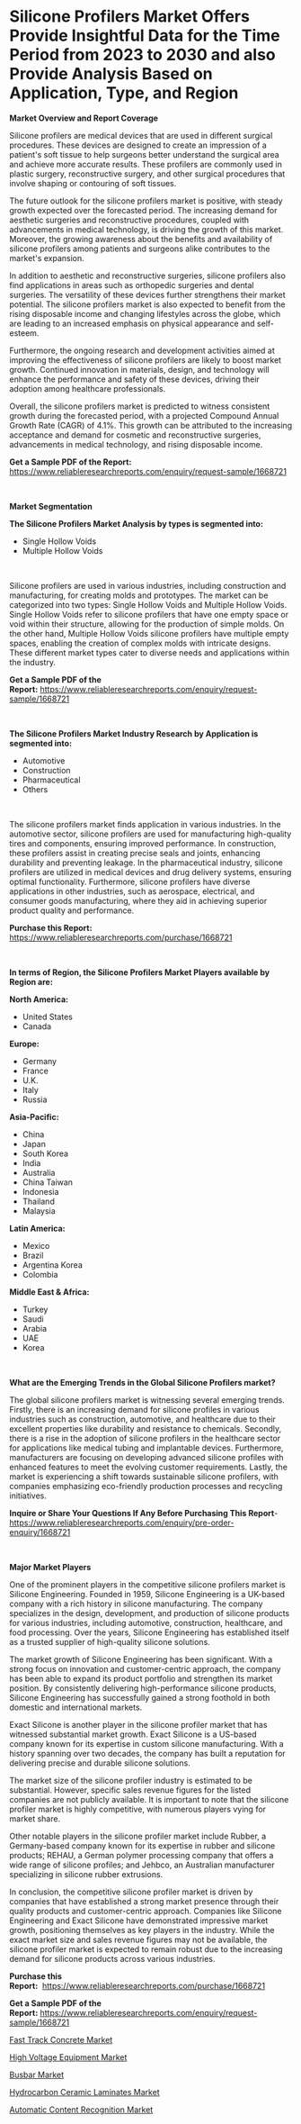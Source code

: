 <p><h1>Silicone Profilers Market Offers Provide Insightful Data for the Time Period from 2023 to 2030 and also Provide Analysis Based on Application, Type, and Region</h1></p><p><strong>Market Overview and Report Coverage</strong></p>
<p><p>Silicone profilers are medical devices that are used in different surgical procedures. These devices are designed to create an impression of a patient's soft tissue to help surgeons better understand the surgical area and achieve more accurate results. These profilers are commonly used in plastic surgery, reconstructive surgery, and other surgical procedures that involve shaping or contouring of soft tissues.</p><p>The future outlook for the silicone profilers market is positive, with steady growth expected over the forecasted period. The increasing demand for aesthetic surgeries and reconstructive procedures, coupled with advancements in medical technology, is driving the growth of this market. Moreover, the growing awareness about the benefits and availability of silicone profilers among patients and surgeons alike contributes to the market's expansion.</p><p>In addition to aesthetic and reconstructive surgeries, silicone profilers also find applications in areas such as orthopedic surgeries and dental surgeries. The versatility of these devices further strengthens their market potential. The silicone profilers market is also expected to benefit from the rising disposable income and changing lifestyles across the globe, which are leading to an increased emphasis on physical appearance and self-esteem.</p><p>Furthermore, the ongoing research and development activities aimed at improving the effectiveness of silicone profilers are likely to boost market growth. Continued innovation in materials, design, and technology will enhance the performance and safety of these devices, driving their adoption among healthcare professionals.</p><p>Overall, the silicone profilers market is predicted to witness consistent growth during the forecasted period, with a projected Compound Annual Growth Rate (CAGR) of 4.1%. This growth can be attributed to the increasing acceptance and demand for cosmetic and reconstructive surgeries, advancements in medical technology, and rising disposable income.</p></p>
<p><strong>Get a Sample PDF of the Report:</strong> <a href="https://www.reliableresearchreports.com/enquiry/request-sample/1668721">https://www.reliableresearchreports.com/enquiry/request-sample/1668721</a></p>
<p>&nbsp;</p>
<p><strong>Market Segmentation</strong></p>
<p><strong>The Silicone Profilers Market Analysis by types is segmented into:</strong></p>
<p><ul><li>Single Hollow Voids</li><li>Multiple Hollow Voids</li></ul></p>
<p>&nbsp;</p>
<p><p>Silicone profilers are used in various industries, including construction and manufacturing, for creating molds and prototypes. The market can be categorized into two types: Single Hollow Voids and Multiple Hollow Voids. Single Hollow Voids refer to silicone profilers that have one empty space or void within their structure, allowing for the production of simple molds. On the other hand, Multiple Hollow Voids silicone profilers have multiple empty spaces, enabling the creation of complex molds with intricate designs. These different market types cater to diverse needs and applications within the industry.</p></p>
<p><strong>Get a Sample PDF of the Report:</strong>&nbsp;<a href="https://www.reliableresearchreports.com/enquiry/request-sample/1668721">https://www.reliableresearchreports.com/enquiry/request-sample/1668721</a></p>
<p>&nbsp;</p>
<p><strong>The Silicone Profilers Market Industry Research by Application is segmented into:</strong></p>
<p><ul><li>Automotive</li><li>Construction</li><li>Pharmaceutical</li><li>Others</li></ul></p>
<p>&nbsp;</p>
<p><p>The silicone profilers market finds application in various industries. In the automotive sector, silicone profilers are used for manufacturing high-quality tires and components, ensuring improved performance. In construction, these profilers assist in creating precise seals and joints, enhancing durability and preventing leakage. In the pharmaceutical industry, silicone profilers are utilized in medical devices and drug delivery systems, ensuring optimal functionality. Furthermore, silicone profilers have diverse applications in other industries, such as aerospace, electrical, and consumer goods manufacturing, where they aid in achieving superior product quality and performance.</p></p>
<p><strong>Purchase this Report:</strong>&nbsp; <a href="https://www.reliableresearchreports.com/purchase/1668721">https://www.reliableresearchreports.com/purchase/1668721</a></p>
<p>&nbsp;</p>
<p><strong>In terms of Region, the Silicone Profilers Market Players available by Region are:</strong></p>
<p>
    <p> <strong> North America: </strong>
        <ul>
            <li>United States</li>
            <li>Canada</li>
        </ul>
        </p> 
    <p> <strong> Europe: </strong>
        <ul>
            <li>Germany</li>
            <li>France</li>
            <li>U.K.</li>
            <li>Italy</li>
            <li>Russia</li>
        </ul>
        </p> 
    <p> <strong> Asia-Pacific: </strong>
        <ul>
            <li>China</li>
            <li>Japan</li>
            <li>South Korea</li>
            <li>India</li>
            <li>Australia</li>
            <li>China Taiwan</li>
            <li>Indonesia</li>
            <li>Thailand</li>
            <li>Malaysia</li>
        </ul>
        </p> 
    <p> <strong> Latin America: </strong>
        <ul>
            <li>Mexico</li>
            <li>Brazil</li>
            <li>Argentina Korea</li>
            <li>Colombia</li>
        </ul>
        </p> 
    <p> <strong> Middle East & Africa: </strong>
        <ul>
            <li>Turkey</li>
            <li>Saudi</li>
            <li>Arabia</li>
            <li>UAE</li>
            <li>Korea</li>
        </ul>
    </p>
    </p>
<p>&nbsp;</p>
<p><strong>What are the Emerging Trends in the Global Silicone Profilers market?</strong></p>
<p><p>The global silicone profilers market is witnessing several emerging trends. Firstly, there is an increasing demand for silicone profiles in various industries such as construction, automotive, and healthcare due to their excellent properties like durability and resistance to chemicals. Secondly, there is a rise in the adoption of silicone profilers in the healthcare sector for applications like medical tubing and implantable devices. Furthermore, manufacturers are focusing on developing advanced silicone profiles with enhanced features to meet the evolving customer requirements. Lastly, the market is experiencing a shift towards sustainable silicone profilers, with companies emphasizing eco-friendly production processes and recycling initiatives.</p></p>
<p><strong>Inquire or Share Your Questions If Any Before Purchasing This Report</strong>- <a href="https://www.reliableresearchreports.com/enquiry/pre-order-enquiry/1668721">https://www.reliableresearchreports.com/enquiry/pre-order-enquiry/1668721</a></p>
<p>&nbsp;</p>
<p><strong>Major Market Players</strong></p>
<p><p>One of the prominent players in the competitive silicone profilers market is Silicone Engineering. Founded in 1959, Silicone Engineering is a UK-based company with a rich history in silicone manufacturing. The company specializes in the design, development, and production of silicone products for various industries, including automotive, construction, healthcare, and food processing. Over the years, Silicone Engineering has established itself as a trusted supplier of high-quality silicone solutions.</p><p>The market growth of Silicone Engineering has been significant. With a strong focus on innovation and customer-centric approach, the company has been able to expand its product portfolio and strengthen its market position. By consistently delivering high-performance silicone products, Silicone Engineering has successfully gained a strong foothold in both domestic and international markets.</p><p>Exact Silicone is another player in the silicone profiler market that has witnessed substantial market growth. Exact Silicone is a US-based company known for its expertise in custom silicone manufacturing. With a history spanning over two decades, the company has built a reputation for delivering precise and durable silicone solutions.</p><p>The market size of the silicone profiler industry is estimated to be substantial. However, specific sales revenue figures for the listed companies are not publicly available. It is important to note that the silicone profiler market is highly competitive, with numerous players vying for market share.</p><p>Other notable players in the silicone profiler market include Rubber, a Germany-based company known for its expertise in rubber and silicone products; REHAU, a German polymer processing company that offers a wide range of silicone profiles; and Jehbco, an Australian manufacturer specializing in silicone rubber extrusions.</p><p>In conclusion, the competitive silicone profiler market is driven by companies that have established a strong market presence through their quality products and customer-centric approach. Companies like Silicone Engineering and Exact Silicone have demonstrated impressive market growth, positioning themselves as key players in the industry. While the exact market size and sales revenue figures may not be available, the silicone profiler market is expected to remain robust due to the increasing demand for silicone products across various industries.</p></p>
<p><strong>Purchase this Report:</strong>&nbsp;&nbsp;<a href="https://www.reliableresearchreports.com/purchase/1668721">https://www.reliableresearchreports.com/purchase/1668721</a></p>
<p></p>
<p><strong>Get a Sample PDF of the Report:</strong>&nbsp;<a href="https://www.reliableresearchreports.com/enquiry/request-sample/1668721">https://www.reliableresearchreports.com/enquiry/request-sample/1668721</a></p>
<p><p><a href="https://github.com/rexevange/Market-Research-Report-List-1/blob/main/fast-track-concrete-market.md">Fast Track Concrete Market</a></p><p><a href="https://medium.com/@lulukerluke/decoding-high-voltage-equipment-market-metrics-market-share-trends-and-growth-patterns-23f6176e6aac">High Voltage Equipment Market</a></p><p><a href="https://medium.com/@devidwarnerrp23/busbar-market-trends-and-market-analysis-forecasted-for-period-2023-2030-f3fd9bae93a4">Busbar Market</a></p><p><a href="https://github.com/lilstefpacute/Market-Research-Report-List-1/blob/main/hydrocarbon-ceramic-laminates-market.md">Hydrocarbon Ceramic Laminates Market</a></p><p><a href="https://medium.com/@sureshrainarp23/automatic-content-recognition-market-focuses-on-market-share-size-and-projected-forecast-till-2030-ffa6d6d3513e">Automatic Content Recognition Market</a></p></p>
